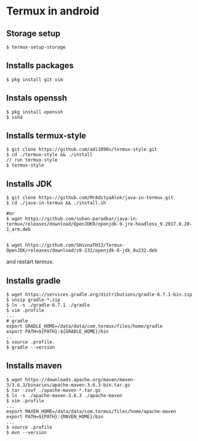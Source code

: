 # Termux in android

## Storage setup
```shell
$ termux-setup-storage
```

## Installs packages
```shell
$ pkg install git vim
```

## Instals openssh
```shell
$ pkg install openssh
$ sshd
```

## Installs termux-style
```shell
$ git clone https://github.com/adi1090x/termux-style.git
$ cd ./termux-style && ./install
// run termux-style
$ termux-style
```

## Installs JDK
```shell
$ git clone https://github.com/MrAdityaAlok/java-in-termux.git
$ cd ./java-in-termux && ./install.sh

#or
$ wget https://github.com/suhan-paradkar/java-in-termux/releases/download/OpenJDK9/openjdk-9-jre-headless_9.2017.8.20-1_arm.deb


$ wget https://github.com/SHivnaTH13/Termux-OpenJDK/releases/download/v8-232/openjdk-8-jdk_8u232.deb

```
and restart termux.

## Installs gradle
```shell
$ wget https://services.gradle.org/distributions/gradle-6.7.1-bin.zip
$ unzip gradle-*.zip
$ ln -s ./gradle-6.7.1 ./gradle
$ vim .profile
...
# gradle
export GRADLE_HOME=/data/data/com.termux/files/home/gradle
export PATH=${PATH}:${GRADLE_HOME}/bin
..
$ source .profile.
$ gradle --version
```

## Installs maven
```
$ wget https://downloads.apache.org/maven/maven-3/3.6.3/binaries/apache-maven-3.6.3-bin.tar.gz
$ tar -zxvf ./apache-maven-*.tar.gz
$ ln -s ./apache-maven-3.6.3 ./apache-maven
$ vim .profile
...
export MAVEN_HOME=/data/data/com.termux/files/home/apache-maven
export PATH=${PATH}:{MAVEN_HOME}/bin
...
$ source .profile
$ mvn --version
```
